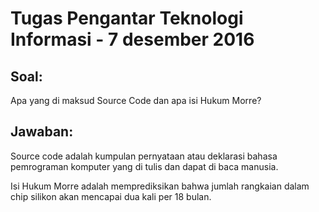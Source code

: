 # Tugas Pengantar Teknologi Informasi - 7 desember 2016

## Soal:

Apa yang di maksud Source Code dan apa isi Hukum Morre?

## Jawaban:

Source code adalah kumpulan pernyataan atau deklarasi bahasa pemrograman komputer yang di tulis dan dapat di baca manusia.

Isi Hukum Morre adalah memprediksikan bahwa jumlah rangkaian dalam chip silikon akan mencapai dua kali per 18 bulan.
